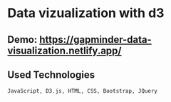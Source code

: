 # Data vizualization with d3

## Demo: https://gapminder-data-visualization.netlify.app/
## Used Technologies
```JavaScript, D3.js, HTML, CSS, Bootstrap, JQuery```
